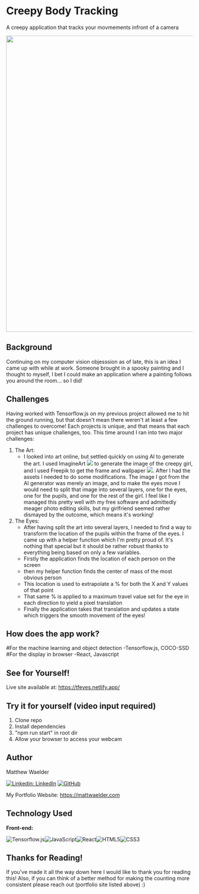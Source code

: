 # Creepy Body Tracking
A creepy application that tracks your movmements infront of a camera

<img src="https://github.com/mattwaelder/eyes/assets/74801942/58c31bf7-7660-4eb9-a09a-2de3cd0e62ed" width="800">

## Background
Continuing on my computer vision objesssion as of late, this is an idea I came up with while at work. Someone brought in a spooky painting and I thought to myself, I bet I could make an application where a painting follows you around the room... so I did! 

## Challenges
  Having worked with Tensorflow.js on my previous project allowed me to hit the ground running, but that doesn't mean there weren't at least a few challenges to overcome! Each projects is unique, and that means that each project has unique challenges, too. This time around I ran into two major challenges:
1. The Art:
    - I looked into art online, but settled quickly on using AI to generate the art. I used ImagineArt ![](https://www.imagine.art/) to generate the image of the creepy girl, and I used Freepik to get the frame and wallpaper ![](https://www.freepik.com/). After I had the assets I needed to do some modifications. The image I got from the AI generator was merely an image, and to make the eyes move I would need to split that image into several layers, one for the eyes, one for the pupils, and one for the rest of the girl. I feel like I managed this pretty well with my free software and admittedly meager photo editing skills, but my girlfriend seemed rather dismayed by the outcome, which means it's working!
3. The Eyes:
    - After having split the art into several layers, I needed to find a way to transform the location of the pupils within the frame of the eyes. I came up with a helper function which I'm pretty proud of. It's nothing that special but it should be rather robust thanks to everything being based on only a few variables.
   * Firstly the application finds the location of each person on the screen
   * then my helper function finds the center of mass of the most obvious person
   * This location is used to extrapolate a % for both the X and Y values of that point
   * That same % is applied to a maximum travel value set for the eye in each direction to yield a pixel translation
   * Finally the application takes that translation and updates a state which triggers the smooth movement of the eyes!

## How does the app work?
#For the machine learning and object detection
-Tensorflow.js, COCO-SSD
#For the display in browser
-React, Javascript

## See for Yourself!
Live site available at: https://tfeyes.netlify.app/
  
## Try it for yourself (video input required)
1. Clone repo
2. Install dependencies
3. "npm run start" in root dir
4. Allow your browser to access your webcam

## Author

Matthew Waelder

[![Linkedin: LinkedIn](https://img.shields.io/badge/linkedin-%230077B5.svg?style=for-the-badge&logo=linkedin&logoColor=white&link=https://www.linkedin.com/in/mattwaelder/)](https://www.linkedin.com/in/mattwaelder/)
[![GitHub](https://img.shields.io/badge/github-%23121011.svg?style=for-the-badge&logo=github&logoColor=white&link=https://github.com/mattwaelder)](https://github.com/mattwaelder)

My Portfolio Website: https://mattwaelder.com

## Technology Used

**Front-end:** &emsp;&nbsp;&nbsp;

![Tensorflow.js](https://img.shields.io/badge/TensorFlow-FF6F00?style=for-the-badge&logo=tensorflow&logoColor=white)![JavaScript](https://img.shields.io/badge/javascript-%23323330.svg?style=for-the-badge&logo=javascript&logoColor=%23F7DF1E)![React](https://img.shields.io/badge/react-%2320232a.svg?style=for-the-badge&logo=react&logoColor=%2361DAFB)![HTML5](https://img.shields.io/badge/html5-%23E34F26.svg?style=for-the-badge&logo=html5&logoColor=white)![CSS3](https://img.shields.io/badge/css3-%231572B6.svg?style=for-the-badge&logo=css3&logoColor=white)

## Thanks for Reading!
If you've made it all the way down here I would like to thank you for reading this! Also, if you can think of a better method for making the counting more consistent please reach out (portfolio site listed above) :)
